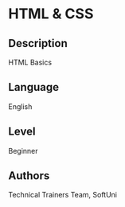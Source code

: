 # HTML & CSS

## Description
HTML Basics

## Language
English

## Level
Beginner

## Authors
Technical Trainers Team, SoftUni